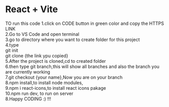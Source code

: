 # React + Vite

TO run this code 
1.click on CODE button in green color and copy the HTTPS LINK<br/>
2.Go to VS Code and open terminal<br/>
3.go to directory where you want to create folder for this project<br/>
4.type <br/>
git init<br/>
git clone {the link ypu copied}<br/>
5.After the project is cloned,cd to created folder<br/>
6.then type git branch,this will show all branches and also the branch you are currently working<br/>
7.git checkout {your name},Now you are on your branch <br/>
8.npm install,to install node modules,<br/>
9.npm i react-icons,to install react icons pakage<br/>
10.npm run dev, to run on server<br/>
8.Happy CODING :) !!!<br/>


